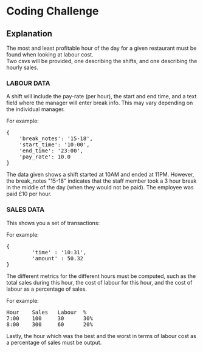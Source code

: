 # Coding Challenge

## Explanation
The most and least profitable hour of the day for a given restaurant must be found when looking at labour cost.  
Two csvs will be provided, one describing the shifts, and one describing the hourly sales.

### LABOUR DATA
A shift will include the pay-rate (per hour), the start and end time, and a text field where the manager will enter break info. This may vary depending on the individual manager.

For example:
<pre>
{  
    'break_notes': '15-18',  
    'start_time': '10:00',  
    'end_time': '23:00',  
    'pay_rate': 10.0  
}  
</pre>

The data given shows a shift started at 10AM and ended at 11PM. However, the break_notes "15-18" indicates that the staff member took a 3 hour break in the middle of the day (when they would not be paid). The employee was paid £10 per hour.

### SALES DATA
This shows you a set of transactions:

For example: 
<pre>
{  
        'time' : '10:31',  
        'amount' : 50.32  
} 
</pre>

The different metrics for the different hours must be computed, such as the total sales during this hour, the cost of labour for this hour, and the cost of labour as a percentage of sales.

For example:
<pre>
Hour	Sales	Labour	%  
7:00	100	    30	    30%  
8:00	300	    60	    20%  
</pre>

Lastly, the hour which was the best and the worst in terms of labour cost as a percentage of sales must be output.
